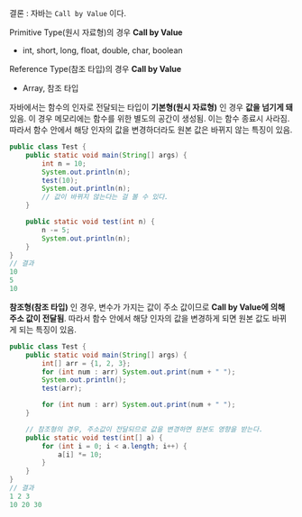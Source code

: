 결론 : 자바는 `Call by Value` 이다.

Primitive Type(원시 자료형)의 경우 **Call by Value**

- int, short, long, float, double, char, boolean

Reference Type(참조 타입)의 경우 **Call by Value**

- Array, 참조 타입

자바에서는 함수의 인자로 전달되는 타입이 **기본형(원시 자료형)** 인 경우 **값을 넘기게 돼**있음. 이 경우 메모리에는 함수를 위한 별도의 공간이 생성됨. 이는 함수 종료시 사라짐. 따라서 함수 안에서 해당 인자의 값을 변경하더라도 원본 값은 바뀌지 않는 특징이 있음.

```java
public class Test {
    public static void main(String[] args) {
        int n = 10;
        System.out.println(n);
        test(10);
        System.out.println(n);
        // 값이 바뀌지 않는다는 걸 볼 수 있다.
    }

    public static void test(int n) {
        n -= 5;
        System.out.println(n);
    }
}
// 결과
10
5
10
```

**참조형(참조 타입)** 인 경우, 변수가 가지는 값이 주소 값이므로 **Call by Value에 의해 주소 값이 전달됨**. 따라서 함수 안에서 해당 인자의 값을 변경하게 되면 원본 값도 바뀌게 되는 특징이 있음.

```java
public class Test {
    public static void main(String[] args) {
        int[] arr = {1, 2, 3};
        for (int num : arr) System.out.print(num + " ");
        System.out.println();
        test(arr);

        for (int num : arr) System.out.print(num + " ");
    }

    // 참조형의 경우, 주소값이 전달되므로 값을 변경하면 원본도 영향을 받는다.
    public static void test(int[] a) {
        for (int i = 0; i < a.length; i++) {
            a[i] *= 10;
        }
    }
}
// 결과
1 2 3
10 20 30
```
